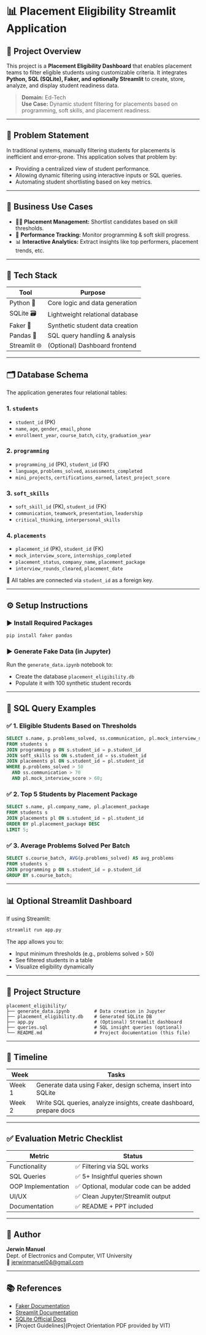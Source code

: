 # 📊 Placement Eligibility Streamlit Application

## 📌 Project Overview

This project is a **Placement Eligibility Dashboard** that enables placement teams to filter eligible students using customizable criteria. It integrates **Python, SQL (SQLite), Faker, and optionally Streamlit** to create, store, analyze, and display student readiness data.

> **Domain:** Ed-Tech  
> **Use Case:** Dynamic student filtering for placements based on programming, soft skills, and placement readiness.

---

## 🎯 Problem Statement

In traditional systems, manually filtering students for placements is inefficient and error-prone. This application solves that problem by:
- Providing a centralized view of student performance.
- Allowing dynamic filtering using interactive inputs or SQL queries.
- Automating student shortlisting based on key metrics.

---

## 💼 Business Use Cases

- 🧑‍💼 **Placement Management:** Shortlist candidates based on skill thresholds.
- 🧪 **Performance Tracking:** Monitor programming & soft skill progress.
- 📊 **Interactive Analytics:** Extract insights like top performers, placement trends, etc.

---

## 🔧 Tech Stack

| Tool          | Purpose                         |
|---------------|---------------------------------|
| Python 🐍      | Core logic and data generation  |
| SQLite 🗃️      | Lightweight relational database |
| Faker 🤖       | Synthetic student data creation |
| Pandas 🐼      | SQL query handling & analysis   |
| Streamlit 🌐   | (Optional) Dashboard frontend   |

---

## 🗂️ Database Schema

The application generates four relational tables:

### 1. `students`
- `student_id` (PK)
- `name`, `age`, `gender`, `email`, `phone`
- `enrollment_year`, `course_batch`, `city`, `graduation_year`

### 2. `programming`
- `programming_id` (PK), `student_id` (FK)
- `language`, `problems_solved`, `assessments_completed`
- `mini_projects`, `certifications_earned`, `latest_project_score`

### 3. `soft_skills`
- `soft_skill_id` (PK), `student_id` (FK)
- `communication`, `teamwork`, `presentation`, `leadership`
- `critical_thinking`, `interpersonal_skills`

### 4. `placements`
- `placement_id` (PK), `student_id` (FK)
- `mock_interview_score`, `internships_completed`
- `placement_status`, `company_name`, `placement_package`
- `interview_rounds_cleared`, `placement_date`

🔁 All tables are connected via `student_id` as a foreign key.

---

## ⚙️ Setup Instructions

### ▶️ Install Required Packages

```bash
pip install faker pandas
```

### ▶️ Generate Fake Data (in Jupyter)

Run the `generate_data.ipynb` notebook to:
- Create the database `placement_eligibility.db`
- Populate it with 100 synthetic student records

---

## 🧪 SQL Query Examples

### ✅ 1. Eligible Students Based on Thresholds

```sql
SELECT s.name, p.problems_solved, ss.communication, pl.mock_interview_score
FROM students s
JOIN programming p ON s.student_id = p.student_id
JOIN soft_skills ss ON s.student_id = ss.student_id
JOIN placements pl ON s.student_id = pl.student_id
WHERE p.problems_solved > 50
  AND ss.communication > 70
  AND pl.mock_interview_score > 60;
```

### ✅ 2. Top 5 Students by Placement Package

```sql
SELECT s.name, pl.company_name, pl.placement_package
FROM students s
JOIN placements pl ON s.student_id = pl.student_id
ORDER BY pl.placement_package DESC
LIMIT 5;
```

### ✅ 3. Average Problems Solved Per Batch

```sql
SELECT s.course_batch, AVG(p.problems_solved) AS avg_problems
FROM students s
JOIN programming p ON s.student_id = p.student_id
GROUP BY s.course_batch;
```

---

## 📊 Optional Streamlit Dashboard

If using Streamlit:

```bash
streamlit run app.py
```

The app allows you to:
- Input minimum thresholds (e.g., problems solved > 50)
- See filtered students in a table
- Visualize eligibility dynamically

---

## 📁 Project Structure

```
placement_eligibility/
├── generate_data.ipynb         # Data creation in Jupyter
├── placement_eligibility.db    # Generated SQLite DB
├── app.py                      # (Optional) Streamlit dashboard
├── queries.sql                 # SQL insight queries (optional)
└── README.md                   # Project documentation (this file)
```

---

## 📅 Timeline

| Week | Tasks |
|------|-------|
| Week 1 | Generate data using Faker, design schema, insert into SQLite |
| Week 2 | Write SQL queries, analyze insights, create dashboard, prepare docs |

---

## ✅ Evaluation Metric Checklist

| Metric           | Status   |
|------------------|----------|
| Functionality     | ✅ Filtering via SQL works |
| SQL Queries       | ✅ 5+ Insightful queries shown |
| OOP Implementation| ✅ Optional, modular code can be added |
| UI/UX             | ✅ Clean Jupyter/Streamlit output |
| Documentation     | ✅ README + PPT included |

---

## 👤 Author

**Jerwin Manuel**  
Dept. of Electronics and Computer, VIT University  
📧 jerwinmanuel04@gmail.com

---

## 📚 References

- [Faker Documentation](https://faker.readthedocs.io/)
- [Streamlit Documentation](https://docs.streamlit.io/)
- [SQLite Official Docs](https://www.sqlite.org/docs.html)
- [Project Guidelines](Project Orientation PDF provided by VIT)

